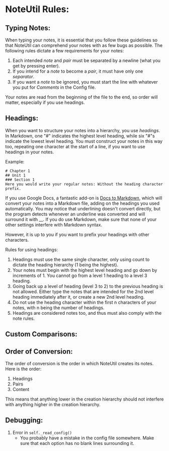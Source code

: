 # NoteUtil Rules:

## Typing Notes:
When typing your notes, it is essential that you follow these guidelines so that NoteUtil can comprehend your notes
    with as few bugs as possible. 
The following rules dictate a few requirements for your notes:

1. Each intended *note* and *pair* must be separated by a newline (what you get by pressing enter).
2. If you intend for a *note* to become a *pair*, it must have only one *separator*.
3. If you want a *note* to be ignored, you must start the line with whatever you put for *Comments* in the Config file.

Your notes are read from the beginning of the file to the end, so order will matter, especially if you use headings.

## Headings:
When you want to structure your notes into a hierarchy, you use *headings*. In Markdown, one "#" indicates the highest 
level heading, while six "#"s indicate the lowest level heading. You must construct your notes in this way too, 
repeating one character at the start of a line, if you want to use headings in your notes.

Example:
```
# Chapter 1
## Unit 1
### Section 1
Here you would write your regular notes: Without the heading character prefix.
```

If you use Google Docs, a fantastic add-on is [Docs to Markdown](https://chrome.google.com/webstore/detail/docs-to-markdown/igffnbdfnodiaphfmfaiiaegmoljbghf?hl=en-US),
which will convert your notes into a Markdown file, adding on the headings you used automatically. 
You may notice that underlining doesn't convert directly, but the program detects whenever an underline was converted 
and will surround it with __. If you do use Markdown, make sure that none of your other settings interfere with Markdown syntax.

However, it is up to you if you want to prefix your headings with other characters.

Rules for using headings:
1. Headings must use the same single character, only using count to dictate the heading hierarchy (1 being the highest).
2. Your notes must begin with the highest level heading and go down by increments of 1. 
    You cannot go from a level 1 heading to a level 3 heading.
3. Going back up a level of heading (level 3 to 2) to the previous heading is not allowed. 
    Either type the notes that are intended for the 2nd level heading immediately after it, or create a new 2nd level heading.
4. Do not use the heading character within the first n characters of your notes, with n being the number of headings.
5. Headings are considered notes too, and thus must also comply with the note rules.

## Custom Comparisons:

## Order of Conversion:
The order of conversion is the order in which NoteUtil creates its notes. Here is the order:

1. Headings
2. Pairs
3. Content

This means that anything lower in the creation hierarchy should not interfere with anything higher in the creation hierarchy.

## Debugging:
1. Error in `self._read_config()`
    * You probably have a mistake in the config file somewhere. 
        Make sure that each option has no blank lines surrounding it.
